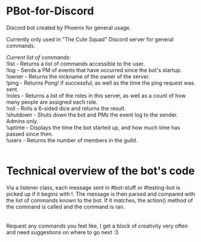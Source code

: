 # PBot-for-Discord
Discord bot created by Phoenix for general usage.

Currently only used in "The Cute Squad" Discord server for general commands.

*Current list of commands:*<br />
!list - Returns a list of commands accessible to the user.<br />
!log - Sends a PM of events that have occurred since the bot's startup.<br />
!owner - Returns the nickname of the owner of the server.<br />
!ping - Returns Pong! if successful, as well as the time the ping request was sent.<br />
!roles - Returns a list of the roles in this server, as well as a count of how many people are assigned each role.<br />
!roll - Rolls a 6-sided dice and returns the result.<br />
!shutdown - Shuts down the bot and PMs the event log to the sender. Admins only.<br />
!uptime - Displays the time the bot started up, and how much time has passed since then.<br />
!users - Returns the number of members in the guild.
<br />
<br />
# **Technical overview of the bot's code**

Via a listener class, each message sent in #bot-stuff or #testing-bot is picked up if it begins with !. The message is then parsed and compared with the list of commands known to the bot. If it matches, the action() method of the command is called and the command is ran. 
<br />
<br />
<br />
Request any commands you feel like, I get a block of creativity very often and need suggestions on where to go next :3
